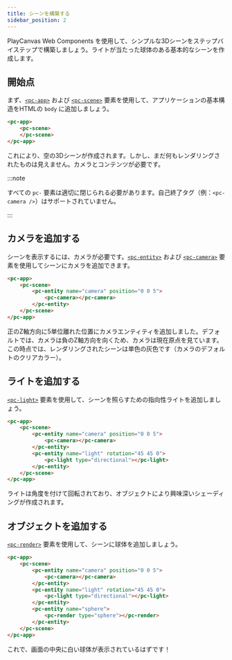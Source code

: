 ```yaml
---
title: シーンを構築する
sidebar_position: 2
---
```


PlayCanvas Web Components を使用して、シンプルな3Dシーンをステップバイステップで構築しましょう。ライトが当たった球体のある基本的なシーンを作成します。

## 開始点

まず、[`<pc-app>`](../tags/pc-app) および [`<pc-scene>`](../tags/pc-scene) 要素を使用して、アプリケーションの基本構造をHTMLの `body` に追加しましょう。

```html
<pc-app>
    <pc-scene>
    </pc-scene>
</pc-app>
```

これにより、空の3Dシーンが作成されます。しかし、まだ何もレンダリングされたものは見えません。カメラとコンテンツが必要です。

:::note

すべての `pc-` 要素は適切に閉じられる必要があります。自己終了タグ（例：`<pc-camera />`）はサポートされていません。

:::

## カメラを追加する

シーンを表示するには、カメラが必要です。[`<pc-entity>`](../tags/pc-entity) および [`<pc-camera>`](../tags/pc-camera) 要素を使用してシーンにカメラを追加できます。

```html {3-5}
<pc-app>
    <pc-scene>
        <pc-entity name="camera" position="0 0 5">
            <pc-camera></pc-camera>
        </pc-entity>
    </pc-scene>
</pc-app>
```

正のZ軸方向に5単位離れた位置にカメラエンティティを追加しました。デフォルトでは、カメラは負のZ軸方向を向くため、カメラは現在原点を見ています。この時点では、レンダリングされたシーンは単色の灰色です（カメラのデフォルトのクリアカラー）。

## ライトを追加する

[`<pc-light>`](../tags/pc-light) 要素を使用して、シーンを照らすための指向性ライトを追加しましょう。

```html {6-8}
<pc-app>
    <pc-scene>
        <pc-entity name="camera" position="0 0 5">
            <pc-camera></pc-camera>
        </pc-entity>
        <pc-entity name="light" rotation="45 45 0">
            <pc-light type="directional"></pc-light>
        </pc-entity>
    </pc-scene>
</pc-app>
```

ライトは角度を付けて回転されており、オブジェクトにより興味深いシェーディングが作成されます。

## オブジェクトを追加する

[`<pc-render>`](../tags/pc-render) 要素を使用して、シーンに球体を追加しましょう。

```html {9-11}
<pc-app>
    <pc-scene>
        <pc-entity name="camera" position="0 0 5">
            <pc-camera></pc-camera>
        </pc-entity>
        <pc-entity name="light" rotation="45 45 0">
            <pc-light type="directional"></pc-light>
        </pc-entity>
        <pc-entity name="sphere">
            <pc-render type="sphere"></pc-render>
        </pc-entity>
    </pc-scene>
</pc-app>
```

これで、画面の中央に白い球体が表示されているはずです！
